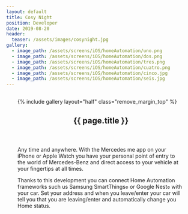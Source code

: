 ```yaml
---
layout: default
title: Cosy Night
position: Developer
date: 2019-08-20
header:
  teaser: /assets/images/cosynight.jpg
gallery:
  - image_path: /assets/screens/iOS/homeAutomation/uno.png
  - image_path: /assets/screens/iOS/homeAutomation/dos.png
  - image_path: /assets/screens/iOS/homeAutomation/tres.png
  - image_path: /assets/screens/iOS/homeAutomation/cuatro.png
  - image_path: /assets/screens/iOS/homeAutomation/cinco.jpg
  - image_path: /assets/screens/iOS/homeAutomation/seis.jpg
---
```


<div id="main" role="main">    
      <meta itemprop="headline" content="{{ page.title }}"/>
      <meta itemprop="description" content="{{ page.header.description }}"/>
      <div class="page__inner-wrap" style="margin: 30px;">
      <div class="project-container left">
        <section class="page__content" itemprop="text">
             {% include gallery layout="half" class="remove_margin_top" %}
         </section>
      </div>
      <div class="project-container right">        
        <section class="page__content" itemprop="text">
        <header>
          <h1 id="page-title" class="page__title" itemprop="headline">{{ page.title }}</h1>
        </header>
            <p>Any time and anywhere. With the Mercedes me app on your iPhone or Apple Watch you have your personal point of entry to the world of Mercedes-Benz and direct access to your vehicle at your fingertips at all times.</p>
            <p>Thanks to this development you can connect Home Automation frameworks such us Samsung SmartThings<span style="font-size:0.6em;">&copy;</span> or Google Nest<span style="font-size:0.6em;">&copy;</span> with your car. Set your address and when you leave/enter your car will tell you that you are leaving/enter and automatically change you Home status.</p>
        </section>
         </div>
       </div>       
</div>